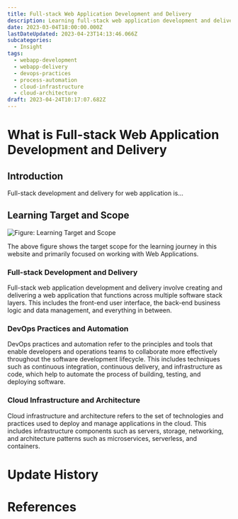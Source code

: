```yaml
---
title: Full-stack Web Application Development and Delivery
description: Learning full-stack web application development and delivery can seem overwhelming at first, but it can be more manageable by breaking down into smaller scope.
date: 2023-03-04T18:00:00.000Z
lastDateUpdated: 2023-04-23T14:13:46.066Z
subcategories:
  - Insight
tags:
  - webapp-development
  - webapp-delivery
  - devops-practices
  - process-automation
  - cloud-infrastructure
  - cloud-architecture
draft: 2023-04-24T10:17:07.682Z
---
```


# What is Full-stack Web Application Development and Delivery

## Introduction

Full-stack development and delivery for web application is...

## Learning Target and Scope

![Figure: Learning Target and Scope](/assets/svg/learning-target-and-scope.drawio.svg)

The above figure shows the target scope for the learning journey in this website and primarily focused on working with Web Applications.

### Full-stack Development and Delivery

Full-stack web application development and delivery involve creating and delivering a web application that functions across multiple software stack layers. This includes the front-end user interface, the back-end business logic and data management, and everything in between.

### DevOps Practices and Automation

DevOps practices and automation refer to the principles and tools that enable developers and operations teams to collaborate more effectively throughout the software development lifecycle. This includes techniques such as continuous integration, continuous delivery, and infrastructure as code, which help to automate the process of building, testing, and deploying software.

### Cloud Infrastructure and Architecture

Cloud infrastructure and architecture refers to the set of technologies and practices used to deploy and manage applications in the cloud. This includes infrastructure components such as servers, storage, networking, and architecture patterns such as microservices, serverless, and containers.

# Update History

# References